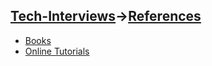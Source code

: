 [Tech-Interviews](../README.md)->[References](References.md)
---

- [Books](Books/Books.md)
- [Online Tutorials](Online%20Tutorials/OnlineTutorials.md)